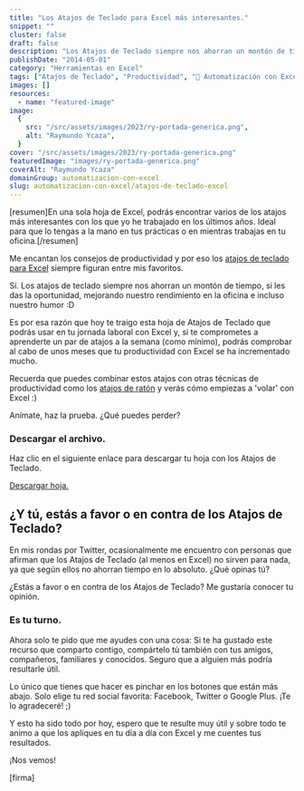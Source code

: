 ```yaml
---
title: "Los Atajos de Teclado para Excel más interesantes."
snippet: ""
cluster: false
draft: false
description: "Los Atajos de Teclado siempre nos ahorran un montón de tiempo, si les das la oportunidad, mejorando nuestro rendimiento en la oficina."
publishDate: "2014-05-01"
category: "Herramientas en Excel"
tags: ["Atajos de Teclado", "Productividad", "🤖 Automatización con Excel"]
images: []
resources:
  - name: "featured-image"
image:
  {
    src: "/src/assets/images/2023/ry-portada-generica.png",
    alt: "Raymundo Ycaza",
  }
cover: "/src/assets/images/2023/ry-portada-generica.png"
featuredImage: "images/ry-portada-generica.png"
coverAlt: "Raymundo Ycaza"
domainGroup: automatizacion-con-excel
slug: automatizacion-con-excel/atajos-de-teclado-excel
---
```


\[resumen\]En una sola hoja de Excel, podrás encontrar varios de los atajos más interesantes con los que yo he trabajado en los últimos años. Ideal para que lo tengas a la mano en tus prácticas o en mientras trabajas en tu oficina.\[/resumen\]

Me encantan los consejos de productividad y por eso los [atajos de teclado para Excel](http://raymundoycaza.com/7-atajos-de-raton-que-deberias-conocer/ "7 Atajos de Ratón para Excel que deberías conocer") siempre figuran entre mis favoritos.

Sí. Los atajos de teclado siempre nos ahorran un montón de tiempo, si les das la oportunidad, mejorando nuestro rendimiento en la oficina e incluso nuestro humor :D

Es por esa razón que hoy te traigo esta hoja de Atajos de Teclado que podrás usar en tu jornada laboral con Excel y, si te comprometes a aprenderte un par de atajos a la semana (como mínimo), podrás comprobar al cabo de unos meses que tu productividad con Excel se ha incrementado mucho.

Recuerda que puedes combinar estos atajos con otras técnicas de productividad como los [atajos de ratón](http://raymundoycaza.com/7-atajos-de-raton-que-deberias-conocer/ "7 Atajos de Ratón para Excel que deberías conocer") y verás cómo empiezas a 'volar' con Excel :)

Anímate, haz la prueba. ¿Qué puedes perder?

### Descargar el archivo.

Haz clic en el siguiente enlace para descargar tu hoja con los Atajos de Teclado.

[Descargar hoja.](http://raymundoycaza.com/wp-content/uploads/atajos-de-teclado-excel.xlsx "Descargar hoja")

## ¿Y tú, estás a favor o en contra de los Atajos de Teclado?

En mis rondas por Twitter, ocasionalmente me encuentro con personas que afirman que los Atajos de Teclado (al menos en Excel) no sirven para nada, ya que según ellos no ahorran tiempo en lo absoluto. ¿Qué opinas tú?

¿Estás a favor o en contra de los Atajos de Teclado? Me gustaría conocer tu opinión.

### Es tu turno.

Ahora solo te pido que me ayudes con una cosa: Si te ha gustado este recurso que comparto contigo, compártelo tú también con tus amigos, compañeros, familiares y conocidos. Seguro que a alguien más podría resultarle útil.

Lo único que tienes que hacer es pinchar en los botones que están más abajo. Solo elige tu red social favorita: Facebook, Twitter o Google Plus. ¡Te lo agradeceré! ;)

Y esto ha sido todo por hoy, espero que te resulte muy útil y sobre todo te animo a que los apliques en tu día a día con Excel y me cuentes tus resultados.

¡Nos vemos!

\[firma\]
